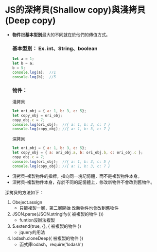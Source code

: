 # JS的深拷貝(Shallow copy)與淺拷貝(Deep copy)
* <b>物件</b>跟<b>基本型別</b>最大的不同就在於他們的傳值方式。  
  ### 基本型別： Ex. int、String、boolean
  ```javascript
  let a = 1;
  let b = a;
  b = 5;
  console.log(a);  //1
  console.log(b);  //5
  ```
  ### 物件：  
  淺拷貝
  ```javascript
  let ori_obj = { a: 1, b: 3, c: 5};
  let copy_obj = ori_obj;
  copy_obj.c = 7;
  console.log(ori_obj);  //{ a: 1, b: 3, c: 7 }
  console.log(copy_obj); //{ a: 1, b: 3, c: 7 }
  ```
  深拷貝
  ```javascript
  let ori_obj = { a: 1, b: 3, c: 5};
  let copy_obj = { a: ori_obj.a, b: ori_obj.b, c: ori_obj.c };
  copy_obj.c = 7;
  console.log(ori_obj);  //{ a: 1, b: 3, c: 5 }
  console.log(copy_obj); //{ a: 1, b: 3, c: 7 }
  ```
* 淺拷貝-複製物件的指標，指向同一塊記憶體，而不是複製物件本身。
* 深拷貝-複製物件本身，存於不同的記憶體上，修改新物件不會改到舊物件。

深拷貝的方法如下：
1. Obeject.assign
   * 只能複製一層，第二層開始 改新物件也會改到舊物件
2. JSON.parse(JSON.stringify({ 被複製的物件 }))
   * funtion沒辦法複製
3. $.extend(true, {}, { 被複製的物件 })
   * jquery的用法
4. lodash.cloneDeep({ 被複製的物件 })
   * 函式庫lodash，require('lodash')
